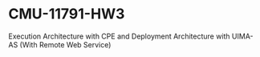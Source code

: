 CMU-11791-HW3
=============

Execution Architecture with CPE and Deployment Architecture with UIMA-AS
(With Remote Web Service)
